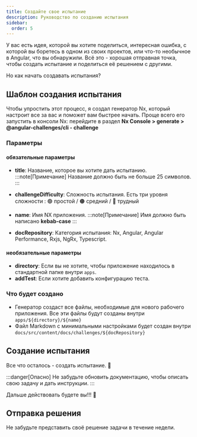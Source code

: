 ```yaml
---
title: Создайте свое испытание
description: Руководство по созданию испытания
sidebar:
  order: 5
---
```


У вас есть идея, которой вы хотите поделиться, интересная ошибка, с которой вы боретесь в одном из своих проектов, или что-то необычное в Angular, что вы обнаружили. Всё это - хорошая отправная точка, чтобы создать испытание и поделиться её решением с другими.

Но как начать создавать испытания?

## Шаблон создания испытания

Чтобы упростить этот процесс, я создал генератор Nx, который настроит все за вас и поможет вам быстрее начать. Проще всего его запустить в консоли Nx: перейдите в раздел <b>Nx Console > generate > @angular-challenges/cli - challenge</b>

### Параметры

#### обязательные параметры

- <b>title</b>: Название, которое вы хотите дать испытанию.
  :::note[Примечание]
  Название должно быть не больше 25 символов.
  :::

- <b>challengeDifficulty</b>: Сложность испытания. Есть три уровня сложности : 🟢 простой / 🟠 средний / 🔴 трудный
- <b>name</b>: Имя NX приложения.
  :::note[Примечание]
  Имя должно быть написано **kebab-case**
  :::
- <b>docRepository</b>: Категория испытания: Nx, Angular, Angular Performance, Rxjs, NgRx, Typescript.

#### необязательные параметры

- <b>directory</b>: Если вы не хотите, чтобы приложение находилось в стандартной папке внутри `apps`.
- <b>addTest</b>: Если хотите добавить конфигурацию теста.

### Что будет создано

- Генератор создаст все файлы, необходимые для нового рабочего приложения. Все эти файлы будут созданы внутри `apps/${directory}/${name}`
- Файл Markdown с минимальными настройками будет создан внутри `docs/src/content/docs/challenges/${docRepository}`

## Создание испытания

Все что осталось - создать испытание. 🚀

:::danger[Опасно]
Не забудьте обновить документацию, чтобы описать свою задачу и дать инструкции.
:::

Дальше действовать будете вы!!! 💪

## Отправка решения

Не забудьте представить своё решение задачи в течение недели.
